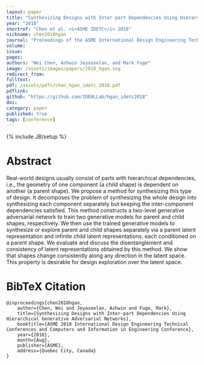 ```yaml
---
layout: paper
title: "Synthesizing Designs with Inter-part Dependencies Using Hierarchical Generative Adversarial Networks"
year: "2018"
shortref: "Chen et al. <i>ASME IDETC</i> 2018"
nickname: chen2018hgan
journal: "Proceedings of the ASME International Design Engineering Technical Conferences"
volume: 
issue: 
pages: 
authors: "Wei Chen, Ashwin Jeyaseelan, and Mark Fuge"
image: /assets/images/papers/2018_hgan.svg
redirect_from: 
fulltext: 
pdf: /assets/pdfs/chen_hgan_idetc_2018.pdf
pdflink: 
github: "https://github.com/IDEALLab/hgan_idetc2018"
doi:
category: paper
published: true
tags: [conference]
---
```

{% include JB/setup %}

# Abstract 

Real-world designs usually consist of parts with hierarchical dependencies, i.e., the geometry of one component (a child shape) is dependent on another (a parent shape). We propose a method for synthesizing this type of design. It decomposes the problem of synthesizing the whole design into synthesizing each component separately but keeping the inter-component dependencies satisfied. This method constructs a two-level generative adversarial network to train two generative models for parent and child shapes, respectively. We then use the trained generative models to synthesize or explore parent and child shapes separately via a parent latent representation and infinite child latent representations, each conditioned on a parent shape. We evaluate and discuss the disentanglement and consistency of latent representations obtained by this method. We show that shapes change consistently along any direction in the latent space. This property is desirable for design exploration over the latent space.




# BibTeX Citation

```
@inproceedings{chen2018hgan,
    author={Chen, Wei and Jeyaseelan, Ashwin and Fuge, Mark},
    title={Synthesizing Designs with Inter-part Dependencies Using Hierarchical Generative Adversarial Networks},
    booktitle={ASME 2018 International Design Engineering Technical Conferences and Computers and Information in Engineering Conference},
    year={2018},
    month={Aug},
    publisher={ASME},
    address={Quebec City, Canada}
}
```
